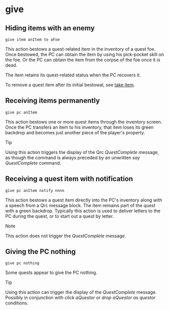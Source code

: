 # give

## Hiding items with an enemy

```
give item anItem to aFoe
```

This action bestows a quest-related item in the inventory of a quest foe. Once bestowed, the PC can obtain the item by using his pick-pocket skill on the foe. Or the PC can obtain the item from the corpse of the foe once it is dead.

The item retains its quest-related status when the PC recovers it.

To remove a quest item after its initial bestowal, see [take item](./take.md).


## Receiving items permanently

```
give pc anItem
```

This action bestows one or more quest items through the inventory screen. Once the PC transfers an item to his inventory, that item loses its green backdrop and becomes just another piece of the player's property.

> [!TIP]
> Using this action triggers the display of the Qrc _QuestComplete_ message, as though the command is always preceded by an unwritten _say QuestComplete_ command.


## Receiving a quest item with notification

```
give pc anItem notify nnnn
```

This action bestows a quest item directly into the PC's inventory along with a speech from a Qrc message block. The item remains part of the quest with a green backdrop. Typically this action is used to deliver letters to the PC during the quest, or to start out a quest by letter.

> [!NOTE]
> This action does not trigger the _QuestComplete_ message.


## Giving the PC nothing

```
give pc nothing
```

Some quests appear to give the PC nothing.

> [!TIP]
> Using this action can trigger the display of the _QuestComplete_ message. Possibly in conjunction with _click aQuestor_ or _drop aQuestor as questor_ conditions.
